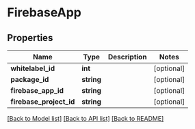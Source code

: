 # FirebaseApp

## Properties
Name | Type | Description | Notes
------------ | ------------- | ------------- | -------------
**whitelabel_id** | **int** |  | [optional] 
**package_id** | **string** |  | [optional] 
**firebase_app_id** | **string** |  | [optional] 
**firebase_project_id** | **string** |  | [optional] 

[[Back to Model list]](../README.md#documentation-for-models) [[Back to API list]](../README.md#documentation-for-api-endpoints) [[Back to README]](../README.md)


